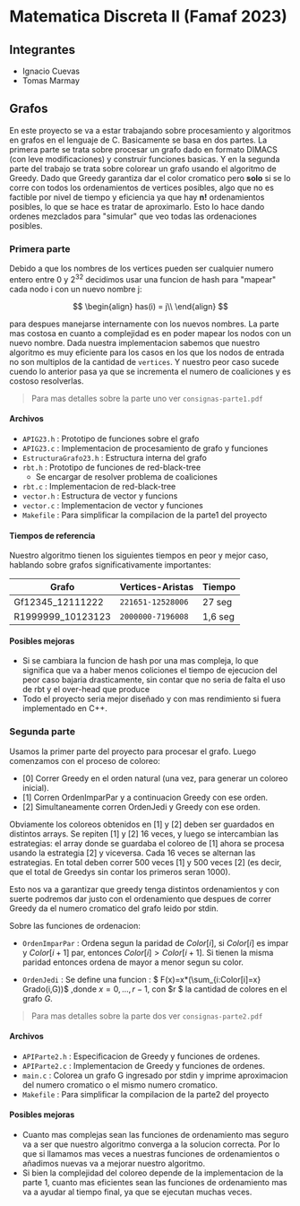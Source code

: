 # Matematica Discreta II (Famaf 2023)

## Integrantes 
- Ignacio Cuevas
- Tomas Marmay 

## Grafos

En este proyecto se va a estar trabajando sobre procesamiento y algoritmos en grafos en el lenguaje de C. 
Basicamente se basa en dos partes. La primera parte se trata sobre procesar un grafo dado en formato DIMACS (con leve modificaciones) y construir funciones basicas.
Y en la segunda parte del trabajo se trata sobre colorear un grafo usando el algoritmo de Greedy. Dado que Greedy garantiza dar el color cromatico pero **solo** si se lo corre con todos los ordenamientos de vertices posibles, algo que no es factible por nivel de tiempo y eficiencia ya que hay **n!** ordenamientos posibles, lo que se hace es tratar de aproximarlo. Esto lo hace dando ordenes mezclados para "simular" que veo todas las ordenaciones posibles.


### Primera parte

Debido a que los nombres de los vertices pueden ser cualquier numero entero entre 0 y 2<sup>32</sup> decidimos usar una funcion de hash para "mapear" cada nodo i con un nuevo nombre j:

$$
\begin{align}
has(i) = j\\
\end{align}
$$

para despues manejarse internamente con los nuevos nombres.
La parte mas costosa en cuanto a complejidad es en poder mapear los nodos con un nuevo nombre. Dada nuestra implementacion sabemos que nuestro algoritmo es muy eficiente para los casos en los que los nodos de entrada no son multiplos de la cantidad de `vertices`. Y nuestro peor caso sucede cuendo lo anterior pasa ya que se incrementa el numero de coaliciones y es costoso resolverlas.

> Para mas detalles sobre la parte uno ver `consignas-parte1.pdf`

#### Archivos

- `APIG23.h` : Prototipo de funciones sobre el grafo
- `APIG23.c` : Implementacion de procesamiento de grafo y funciones
- `EstructuraGrafo23.h` : Estructura interna del grafo
- `rbt.h` : Prototipo de funciones de red-black-tree
  - Se encargar de resolver problema de coaliciones
- `rbt.c` : Implementacion de red-black-tree
- `vector.h` : Estructura de vector y funcions
- `vector.c` : Implementacion de vector y funciones
- `Makefile` : Para simplificar la compilacion de la parte1 del proyecto 
  
#### Tiempos de referencia

Nuestro algoritmo tienen los siguientes tiempos en peor y mejor caso, hablando sobre grafos significativamente importantes:

|Grafo                |Vertices-Aristas                          |Tiempo                         |
|----------------|-------------------------------|-----------------------------|
|Gf12345_12111222|`221651-12528006 `            |27 seg            |
|R1999999_10123123          |`2000000-7196008`            |1,6 seg            |

#### Posibles mejoras

- Si se cambiara la funcion de hash por una mas compleja, lo que significa que va a haber menos coliciones el tiempo de ejecucion del peor caso bajaria drasticamente, sin contar que no seria de falta el uso de rbt y el over-head que produce
- Todo el proyecto seria mejor diseñado y con mas rendimiento si fuera implementado en C++.

### Segunda parte

Usamos la primer parte del proyecto para procesar el grafo. 
Luego comenzamos con el proceso de coloreo:
- [0] Correr Greedy en el orden natural (una vez, para generar un coloreo inicial).
- [1] Corren OrdenImparPar y a continuacion Greedy con ese orden.
- [2] Simultaneamente corren OrdenJedi y Greedy con ese orden.

Obviamente los coloreos obtenidos en [1] y [2] deben ser guardados en distintos arrays.
Se repiten [1] y [2] 16 veces, y luego se intercambian las estrategias: el array donde se guardaba el coloreo de [1] ahora se procesa usando la estrategia [2] y viceversa.
Cada 16 veces se alternan las estrategias. En total deben correr 500 veces [1] y 500 veces [2] (es decir, que el total de Greedys sin contar los primeros seran 1000).

Esto nos va a garantizar que greedy tenga distintos ordenamientos y con suerte podremos dar justo con el ordenamiento que despues de correr Greedy da el numero cromatico del grafo leido por stdin.

Sobre las funciones de ordenacion: 
- `OrdenImparPar` : Ordena segun la paridad de $Color[i]$, si $Color[i]$ es impar y $Color[i+1]$ par, entonces $Color[i]>Color[i+1]$. Si tienen la misma paridad entonces ordena de mayor a menor segun su color.

- `OrdenJedi` : Se define una funcion :
$
F(x)=x*(\sum_{i:Color[i]=x} Grado(i,G))$ ,donde $x=0,...,r-1$, con $r
$
la cantidad de colores en el grafo $G$.

> Para mas detalles sobre la parte dos ver `consignas-parte2.pdf`


#### Archivos
- `APIParte2.h` : Especificacion de Greedy y funciones de ordenes.
- `APIParte2.c` : Implementacion de Greedy y funciones de ordenes.
- `main.c` : Colorea un grafo G ingresado por stdin y imprime aproximacion del numero cromatico o el mismo numero cromatico.
- `Makefile` : Para simplificar la compilacion de la parte2 del proyecto 

#### Posibles mejoras

- Cuanto mas complejas sean las funciones de ordenamiento mas seguro va a ser que nuestro algoritmo converga a la solucion correcta. Por lo que si llamamos mas veces a nuestras funciones de ordenamientos o añadimos nuevas va a mejorar nuestro algoritmo.
- Si bien la complejidad del coloreo depende de la implementacion de la parte 1, cuanto mas eficientes sean las funciones de ordenamiento mas va a ayudar al tiempo final, ya que se ejecutan muchas veces.

